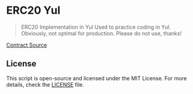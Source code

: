 # ERC20 Yul

> ERC20 Implementation in Yul
Used to practice coding in Yul. Obviously, not optimal for production. Please do not use, thanks!

[Contract Source](src)

## License

This script is open-source and licensed under the MIT License. For more details, check the [LICENSE](LICENSE) file.